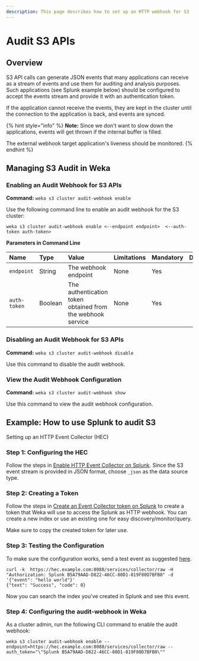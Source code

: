 ```yaml
---
description: This page describes how to set up an HTTP webhook for S3  audit purposes.
---
```


# Audit S3 APIs

## Overview

S3 API calls can generate JSON events that many applications can receive as a stream of events and use them for auditing and analysis purposes. Such applications \(see Splunk example below\) should be configured to accept the events stream and provide it with an authentication token. 

If the application cannot receive the events, they are kept in the cluster until the connection to the application is back, and events are synced. 

{% hint style="info" %}
**Note:** Since we don't want to slow down the applications, events will get thrown if the internal buffer is filled.

The external webhook target application's liveness should be monitored.
{% endhint %}

## Managing S3 Audit in Weka

### Enabling an Audit Webhook for S3 APIs

**Command:** `weka s3 cluster audit-webhook enable`

Use the following command line to enable an audit webhook for the S3 cluster:

`weka s3 cluster audit-webhook enable <--endpoint endpoint>  <--auth-token auth-token>`

**Parameters in Command Line**

| **Name** | **Type** | **Value** | **Limitations** | **Mandatory** | **Default** |
| :--- | :--- | :--- | :--- | :--- | :--- |
| `endpoint` | String | The webhook endpoint | None | Yes |  |
| `auth-token` | Boolean | The authentication token obtained from the webhook service | None | Yes |  |

### Disabling an Audit Webhook for S3 APIs

**Command:** `weka s3 cluster audit-webhook disable`

Use this command to disable the audit webhook.

### View the Audit Webhook Configuration

**Command:** `weka s3 cluster audit-webhook show`

Use this command to view the audit webhook configuration.

## Example: How to use Splunk to audit S3

Setting up an HTTP Event Collector \(HEC\)

### Step 1: Configuring the HEC

Follow the steps in [Enable HTTP Event Collector on Splunk](https://docs.splunk.com/Documentation/Splunk/8.0.3/Data/UsetheHTTPEventCollector#Enable_HTTP_Event_Collector_on_Splunk_Enterprise). Since the S3 event stream is provided in JSON  format, choose `_json` as the data source type.

### Step 2: Creating a Token

Follow the steps in [Create an Event Collector token on Splunk](https://docs.splunk.com/Documentation/Splunk/8.0.3/Data/UsetheHTTPEventCollector#Create_an_Event_Collector_token_on_Splunk_Enterprise) to create a token that Weka will use to access the Splunk as HTTP webhook. You can create a new index or use an existing one for easy discovery/monitor/query. 

Make sure to copy the created token for later use.

### Step 3: Testing the Configuration

To make sure the configuration works, send a test event as suggested [here](https://docs.splunk.com/Documentation/Splunk/8.0.3/Data/UsetheHTTPEventCollector#JSON_request_and_response).

```text
curl -k  https://hec.example.com:8088/services/collector/raw -H "Authorization: Splunk B5A79AAD-D822-46CC-80D1-819F80D7BFB0" -d '{"event": "hello world"}'
{"text": "Success", "code": 0}
```

Now you can search the index you've created in Splunk and see this event.

### Step 4: Configuring the audit-webhook in Weka

As a cluster admin, run the following CLI command to enable the audit webhook:

```text
weka s3 cluster audit-webhook enable --endpoint=https://hec.example.com:8088/services/collector/raw --auth_token="\"Splunk B5A79AAD-D822-46CC-80D1-819F80D7BFB0\""
```

